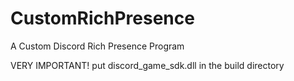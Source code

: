 # CustomRichPresence
A Custom Discord Rich Presence Program

VERY IMPORTANT!
put discord_game_sdk.dll in the build directory
